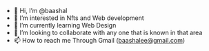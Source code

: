- 👋 Hi, I’m @baashal
- 👀 I’m interested in Nfts and Web development
- 🌱 I’m currently learning Web Design
- 💞️ I’m looking to collaborate with any one that is known in that area
- 📫 How to reach me Through Gmail (baashalee@gmail.com)

<!---
baashal/baashal is a ✨ special ✨ repository because its `README.md` (this file) appears on your GitHub profile.
You can click the Preview link to take a look at your changes.
--->
